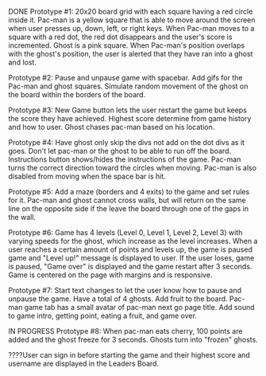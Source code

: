 DONE
Prototype #1: 20x20 board grid with each square having a red circle inside it. Pac-man is a yellow square that is able to move around the screen when user presses up, down, left, or right keys. When Pac-man moves to a square with a red dot, the red dot disappears and the user's score is incremented. Ghost is a pink square. When Pac-man's position overlaps with the ghost's position, the user is alerted that they have ran into a ghost and lost.

Prototype #2: Pause and unpause game with spacebar. Add gifs for the Pac-man and ghost squares. Simulate random movement of the ghost on the board within the borders of the board.

Prototype #3: New Game button lets the user restart the game but keeps the score they have achieved. Highest score determine from game history and how to user. Ghost chases pac-man based on his location.

Prototype #4: Have ghost only skip the divs not add on the dot divs as it goes. Don't let pac-man or the ghost to be able to run off the board. Instructions button shows/hides the instructions of the game. Pac-man turns the correct direction toward the circles when moving. Pac-man is also disabled from moving when the space bar is hit.

Prototype #5: Add a maze (borders and 4 exits) to the game and set rules for it. Pac-man and ghost cannot cross walls, but will return on the same line on the opposite side if the leave the board through one of the gaps in the wall.


Prototype #6: Game has 4 levels (Level 0, Level 1, Level 2, Level 3) with varying speeds for the ghost, which increase as the level increases. When a user reaches a certain amount of points and levels up, the game is paused game and "Level up!" message is displayed to user. If the user loses, game is paused, "Game over" is displayed and the game restart after 3 seconds. Game is centered on the page with margins and is responsive.

Prototype #7: Start text changes to let the user know how to pause and unpause the game. Have a total of 4 ghosts. Add fruit to the board. Pac-man game tab has a small avatar of pac-man next go page title. Add sound to game intro, getting point, eating a fruit, and game over.

IN PROGRESS
Prototype #8: When pac-man eats cherry, 100 points are added and the ghost freeze for 3 seconds. Ghosts turn into "frozen" ghosts. 


????User can sign in before starting the game and their highest score and username are displayed in the Leaders Board.
